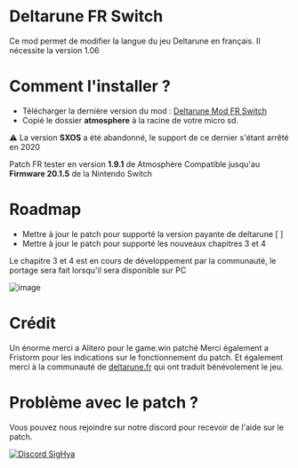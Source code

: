 # Deltarune FR Switch

Ce mod permet de modifier la langue du jeu Deltarune en français.
Il nécessite la version 1.06

# Comment l'installer ?

- Télécharger la dernière version du mod : [Deltarune Mod FR Switch](https://github.com/THZoria/deltarune_fr_switch/releases/latest)
- Copié le dossier __atmosphere__ à la racine de votre micro sd.

⚠️ La version __SXOS__ a été abandonné, le support de ce dernier s'étant arrêté en 2020

Patch FR tester en version __1.9.1__ de Atmosphère
Compatible jusqu'au __Firmware 20.1.5__ de la Nintendo Switch

# Roadmap

- Mettre à jour le patch pour supporté la version payante de deltarune [ ]
- Mettre à jour le patch pour supporté les nouveaux chapitres 3 et 4

Le chapitre 3 et 4 est en cours de développement par la communauté, le portage sera fait lorsqu'il sera disponible sur PC


![image](https://user-images.githubusercontent.com/50277488/142923147-21e25357-8e19-4408-ac95-3886be3d0546.png)

# Crédit

Un énorme merci a Alitero pour le game.win patché
Merci également a Fristorm pour les indications sur le fonctionnement du patch.
Et également merci à la communauté de [deltarune.fr](https://deltarune.fr/) qui ont traduit bénévolement le jeu.

# Problème avec le patch ?

Vous pouvez nous rejoindre sur notre discord pour recevoir de l'aide sur le patch.

[![Discord SigHya](https://img.shields.io/discord/643436008452521984.svg?logo=discord&logoColor=white&label=Discord&color=7289DA)](https://discord.com/invite/4YkUZvC)

